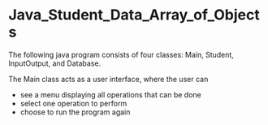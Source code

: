 # Java_Student_Data_Array_of_Objects
The following java program consists of four classes: Main, Student, InputOutput, and Database.

The Main class acts as a user interface, where the user can
- see a menu displaying all operations that can be done
- select one operation to perform
- choose to run the program again
